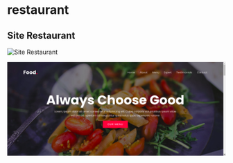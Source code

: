 # restaurant

## Site Restaurant


![Site Restaurant](https://github.com/edesiojnr/restaurant/blob/master/Restaurant.gif)

![Image Restaurant](https://github.com/edesiojnr/restaurant/blob/master/restaurant.png)


